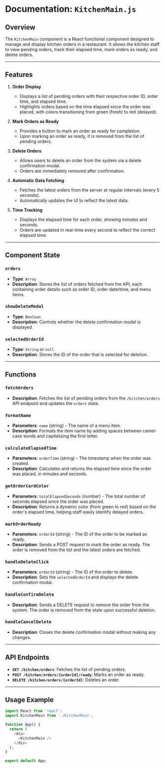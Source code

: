 # Documentation: `KitchenMain.js`

## Overview

The `KitchenMain` component is a React functional component designed to manage and display kitchen orders in a restaurant. It allows the kitchen staff to view pending orders, track their elapsed time, mark orders as ready, and delete orders.

---

## Features

1. **Order Display**
   - Displays a list of pending orders with their respective order ID, order time, and elapsed time.
   - Highlights orders based on the time elapsed since the order was placed, with colors transitioning from green (fresh) to red (delayed).

2. **Mark Orders as Ready**
   - Provides a button to mark an order as ready for completion.
   - Upon marking an order as ready, it is removed from the list of pending orders.

3. **Delete Orders**
   - Allows users to delete an order from the system via a delete confirmation modal.
   - Orders are immediately removed after confirmation.

4. **Automatic Data Fetching**
   - Fetches the latest orders from the server at regular intervals (every 5 seconds).
   - Automatically updates the UI to reflect the latest data.

5. **Time Tracking**
   - Displays the elapsed time for each order, showing minutes and seconds.
   - Orders are updated in real-time every second to reflect the correct elapsed time.

---

## Component State

### `orders`
- **Type**: `Array`
- **Description**: Stores the list of orders fetched from the API, each containing order details such as order ID, order date/time, and menu items.

### `showDeleteModal`
- **Type**: `Boolean`
- **Description**: Controls whether the delete confirmation modal is displayed.

### `selectedOrderId`
- **Type**: `String` or `null`
- **Description**: Stores the ID of the order that is selected for deletion.

---

## Functions

### `fetchOrders`
- **Description**: Fetches the list of pending orders from the `/kitchen/orders` API endpoint and updates the `orders` state.

### `formatName`
- **Parameters**: `name` (string) - The name of a menu item.
- **Description**: Formats the item name by adding spaces between camel-case words and capitalizing the first letter.

### `calculateElapsedTime`
- **Parameters**: `orderTime` (string) - The timestamp when the order was created.
- **Description**: Calculates and returns the elapsed time since the order was placed, in minutes and seconds.

### `getOrderCardColor`
- **Parameters**: `totalElapsedSeconds` (number) - The total number of seconds elapsed since the order was placed.
- **Description**: Returns a dynamic color (from green to red) based on the order's elapsed time, helping staff easily identify delayed orders.

### `markOrderReady`
- **Parameters**: `orderId` (string) - The ID of the order to be marked as ready.
- **Description**: Sends a POST request to mark the order as ready. The order is removed from the list and the latest orders are fetched.

### `handleDeleteClick`
- **Parameters**: `orderId` (string) - The ID of the order to delete.
- **Description**: Sets the `selectedOrderId` and displays the delete confirmation modal.

### `handleConfirmDelete`
- **Description**: Sends a DELETE request to remove the order from the system. The order is removed from the state upon successful deletion.

### `handleCancelDelete`
- **Description**: Closes the delete confirmation modal without making any changes.

---

## API Endpoints

- **`GET /kitchen/orders`**: Fetches the list of pending orders.
- **`POST /kitchen/orders/{orderId}/ready`**: Marks an order as ready.
- **`DELETE /kitchen/orders/{orderId}`**: Deletes an order.

---

## Usage Example

```javascript
import React from 'react';
import KitchenMain from './KitchenMain';

function App() {
  return (
    <div>
      <KitchenMain />
    </div>
  );
}

export default App;
